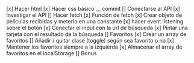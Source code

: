 [x] Hacer html
[x] Hacer css básico \_\_ commit
[] Conectarse al API
[x] Investigar el API
[] Hacer fetch
[x] Función de fetch
[x] Crear objeto de películas recibidas y meterlo en una constante
[x] hacer event listening sobre el botón
[x] Conectar el input con la url de búsqueda
[x] Pintar una tarjeta con el resultado de la búsqueda
[] Favoritos
[x] Crear un array de favoritos
[] Añadir / quitar clase (toggle) según sea favorito o no
[x] Mantener los favoritos siempre a la izquierda
[x] Almacenar el array de favoritos en el localStorage
[] Bonus
